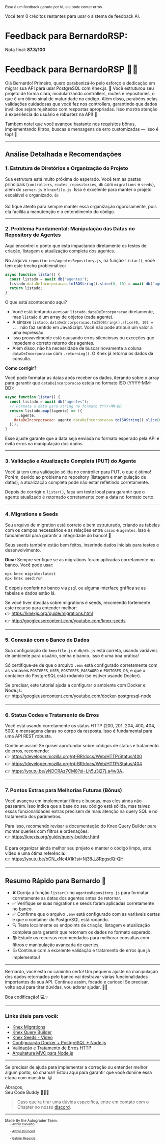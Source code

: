 <sup>Esse é um feedback gerado por IA, ele pode conter erros.</sup>

Você tem 0 créditos restantes para usar o sistema de feedback AI.

# Feedback para BernardoRSP:

Nota final: **87.3/100**

# Feedback para BernardoRSP 🚓🚀

Olá Bernardo! Primeiro, quero parabenizá-lo pelo esforço e dedicação em migrar sua API para usar PostgreSQL com Knex.js. 🎉 Você estruturou seu projeto de forma clara, modularizando controllers, routes e repositories, o que é um ótimo sinal de maturidade no código. Além disso, parabéns pelas validações cuidadosas que você fez nos controllers, garantindo que dados inválidos sejam rejeitados com respostas apropriadas. Isso mostra atenção à experiência do usuário e robustez na API! 🙌

Também notei que você avançou bastante nos requisitos bônus, implementando filtros, buscas e mensagens de erro customizadas — isso é top! 👏

---

## Análise Detalhada e Recomendações

### 1. Estrutura de Diretórios e Organização do Projeto

Sua estrutura está muito próxima do esperado. Você tem as pastas principais (`controllers`, `routes`, `repositories`, `db` com `migrations` e `seeds`), além do `server.js` e `knexfile.js`. Isso é excelente para manter o projeto escalável e organizado. 👍

Só fique atento para sempre manter essa organização rigorosamente, pois ela facilita a manutenção e o entendimento do código.

---

### 2. Problema Fundamental: Manipulação das Datas no Repository de Agentes

Aqui encontrei o ponto que está impactando diretamente os testes de criação, listagem e atualização completa dos agentes.

No arquivo `repositories/agentesRepository.js`, na função `listar()`, você tem este trecho problemático:

```js
async function listar() {
  const listado = await db("agentes");
  listado.dataDeIncorporacao.toISOString().slice(0, 10) = await db("agentes").returning("dataDeIncorporacao");
  return listado;
}
```

O que está acontecendo aqui?

- Você está tentando acessar `listado.dataDeIncorporacao` diretamente, mas `listado` é um array de objetos (cada agente).
- A sintaxe `listado.dataDeIncorporacao.toISOString().slice(0, 10) = ...` não faz sentido em JavaScript. Você não pode atribuir um valor a uma expressão.
- Isso provavelmente está causando erros silenciosos ou exceções que impedem o correto retorno dos agentes.
- Além disso, não há necessidade de buscar novamente a coluna `dataDeIncorporacao` com `.returning()`. O Knex já retorna os dados da consulta.

**Como corrigir?**

Você pode formatar as datas após receber os dados, iterando sobre o array para garantir que `dataDeIncorporacao` esteja no formato ISO (YYYY-MM-DD):

```js
async function listar() {
  const listado = await db("agentes");
  // Formata a data para string no formato YYYY-MM-DD
  return listado.map((agente) => ({
    ...agente,
    dataDeIncorporacao: agente.dataDeIncorporacao.toISOString().slice(0, 10),
  }));
}
```

Esse ajuste garante que a data seja enviada no formato esperado pela API e evita erros na manipulação dos dados.

---

### 3. Validação e Atualização Completa (PUT) do Agente

Você já tem uma validação sólida no controller para PUT, o que é ótimo! Porém, devido ao problema no repository (listagem e manipulação de datas), a atualização completa pode não estar refletindo corretamente.

Depois de corrigir o `listar()`, faça um teste local para garantir que o agente atualizado é retornado corretamente com a data no formato certo.

---

### 4. Migrations e Seeds

Seu arquivo de migration está correto e bem estruturado, criando as tabelas com os campos necessários e as relações entre `casos` e `agentes`. Isso é fundamental para garantir a integridade do banco! 👏

Seus seeds também estão bem feitos, inserindo dados iniciais para testes e desenvolvimento.

**Dica:** Sempre verifique se as migrations foram aplicadas corretamente no banco. Você pode usar:

```bash
npx knex migrate:latest
npx knex seed:run
```

E depois conferir no banco via `psql` ou alguma interface gráfica se as tabelas e dados estão lá.

Se você tiver dúvidas sobre migrations e seeds, recomendo fortemente este recurso para entender melhor:  
👉 https://knexjs.org/guide/migrations.html  
👉 http://googleusercontent.com/youtube.com/knex-seeds

---

### 5. Conexão com o Banco de Dados

Sua configuração do `knexfile.js` e `db/db.js` está correta, usando variáveis de ambiente para usuário, senha e banco. Isso é uma boa prática!

Só certifique-se de que o arquivo `.env` está configurado corretamente com as variáveis `POSTGRES_USER`, `POSTGRES_PASSWORD` e `POSTGRES_DB`, e que o container do PostgreSQL está rodando (se estiver usando Docker).

Se precisar, este tutorial ajuda a configurar o ambiente com Docker e Node.js:  
👉 http://googleusercontent.com/youtube.com/docker-postgresql-node

---

### 6. Status Codes e Tratamento de Erros

Você está usando corretamente os status HTTP (200, 201, 204, 400, 404, 500) e mensagens claras no corpo da resposta. Isso é fundamental para uma API REST robusta.

Continue assim! Se quiser aprofundar sobre códigos de status e tratamento de erros, recomendo:  
👉 https://developer.mozilla.org/pt-BR/docs/Web/HTTP/Status/400  
👉 https://developer.mozilla.org/pt-BR/docs/Web/HTTP/Status/404  
👉 https://youtu.be/yNDCRAz7CM8?si=Lh5u3j27j_a4w3A_

---

### 7. Pontos Extras para Melhorias Futuras (Bônus)

Você avançou em implementar filtros e buscas, mas eles ainda não passaram. Isso indica que a base do seu código está sólida, mas talvez essas funcionalidades extras precisem de mais atenção na query SQL e no tratamento dos parâmetros.

Para isso, recomendo revisar a documentação do Knex Query Builder para montar queries com filtros e ordenações:  
👉 https://knexjs.org/guide/query-builder.html

E para organizar ainda melhor seu projeto e manter o código limpo, este vídeo é uma ótima referência:  
👉 https://youtu.be/bGN_xNc4A1k?si=Nj38J_8RpgsdQ-QH

---

## Resumo Rápido para Bernardo 🚦

- ❌ Corrija a função `listar()` no `agentesRepository.js` para formatar corretamente as datas dos agentes antes de retornar.
- ✅ Verifique se suas migrations e seeds foram aplicadas corretamente no banco.
- ✅ Confirme que o arquivo `.env` está configurado com as variáveis certas e que o container do PostgreSQL está rodando.
- 🔍 Teste localmente os endpoints de criação, listagem e atualização completa para garantir que retornam os dados no formato esperado.
- 📚 Estude os recursos recomendados para melhorar consultas com filtros e manipulação avançada de queries.
- 👍 Continue com a excelente validação e tratamento de erros que já implementou!

---

Bernardo, você está no caminho certo! Um pequeno ajuste na manipulação dos dados retornados pelo banco vai destravar várias funcionalidades importantes da sua API. Continue assim, focado e curioso! Se precisar, volte aqui para tirar dúvidas, vou adorar ajudar. 🚀👊

Boa codificação! 💻✨

---

### Links úteis para você:

- [Knex Migrations](https://knexjs.org/guide/migrations.html)  
- [Knex Query Builder](https://knexjs.org/guide/query-builder.html)  
- [Knex Seeds - Vídeo](http://googleusercontent.com/youtube.com/knex-seeds)  
- [Configuração Docker + PostgreSQL + Node.js](http://googleusercontent.com/youtube.com/docker-postgresql-node)  
- [Validação e Tratamento de Erros HTTP](https://developer.mozilla.org/pt-BR/docs/Web/HTTP/Status/400)  
- [Arquitetura MVC para Node.js](https://youtu.be/bGN_xNc4A1k?si=Nj38J_8RpgsdQ-QH)

---

Se precisar de ajuda para implementar a correção ou entender melhor algum ponto, só chamar! Estou aqui para garantir que você domine essa etapa com maestria. 😉

Abraços,  
Seu Code Buddy 🕵️‍♂️✨

> Caso queira tirar uma dúvida específica, entre em contato com o Chapter no nosso [discord](https://discord.gg/DryuHVnz).



---
<sup>Made By the Autograder Team.</sup><br>&nbsp;&nbsp;&nbsp;&nbsp;<sup><sup>- [Arthur Carvalho](https://github.com/ArthurCRodrigues)</sup></sup><br>&nbsp;&nbsp;&nbsp;&nbsp;<sup><sup>- [Arthur Drumond](https://github.com/drumondpucminas)</sup></sup><br>&nbsp;&nbsp;&nbsp;&nbsp;<sup><sup>- [Gabriel Resende](https://github.com/gnvr29)</sup></sup>